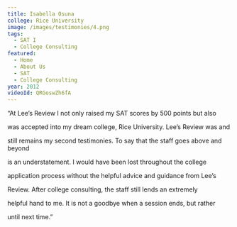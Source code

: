 ```yaml
---
title: Isabella Osuna
college: Rice University
image: /images/testimonies/4.png
tags:
  - SAT I
  - College Consulting
featured:
  - Home
  - About Us
  - SAT
  - College Consulting
year: 2012
videoId: QRGoswZh6fA
---
```


“At Lee’s Review I not only raised my SAT scores by 500 points but also

was accepted into my dream college, Rice University. Lee’s Review was and

still remains my second testimonies. To say that the staff goes above and beyond

is an understatement. I would have been lost throughout the college

application process without the helpful advice and guidance from Lee’s

Review. After college consulting, the staff still lends an extremely

helpful hand to me. It is not a goodbye when a session ends, but rather

until next time.”
